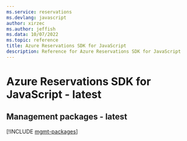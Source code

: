 ```yaml
---
ms.service: reservations
ms.devlang: javascript
author: xirzec
ms.author: jeffish
ms.data: 10/07/2022
ms.topic: reference
title: Azure Reservations SDK for JavaScript
description: Reference for Azure Reservations SDK for JavaScript
---
```

# Azure Reservations SDK for JavaScript - latest

## Management packages - latest
[!INCLUDE [mgmt-packages](reservations-mgmt-index.md)]